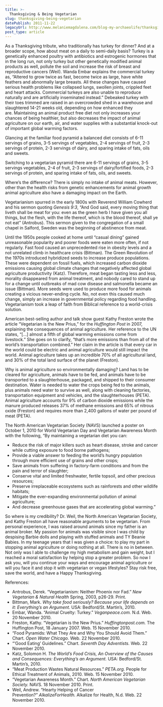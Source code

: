 ```yaml
---
title: >-
  Thanksgiving & Being Vegetarian
slug: thanksgiving-being-vegetarian
datePublish: 2011-11-22
legacyUrl: http://www.melaniemagdalena.com/blog-my-archaeolife/thanksgiving-being-vegetarian
post_type: article
---
```


As a Thanksgiving tribute, who traditionally has turkey for dinner? And at a broader scope, how about meat on a daily to semi-daily basis? Turkey is a genetically enhanced poultry with antibiotics and estrogenic hormones that in the long run, not only turkey but other genetically modified animal products as well, pollute the soil and increase the risk of breast and reproductive cancers (Weil). Wanda Embar explains the commercial turkey as, “Altered to grow twice as fast, become twice as large, have white feathers and abnormally large breasts. All these changes have caused serious health problems like collapsed lungs, swollen joints, crippled feet and heart attacks. Commercial turkeys are also unable to reproduce naturally and are artificially inseminated instead.” Debeaked turkey with their toes trimmed are raised in an overcrowded shed in a warehouse and slaughtered 14-21 weeks old, depending on how enhanced they are. Maintaining an animal product free diet not only increases your chances of being healthier, but also decreases the impact of animal agriculture on our earth, air, and water supplies with a substantial knock-out of important global warming factors.  
  
Glancing at the familiar food pyramid a balanced diet consists of 6-11 servings of grains, 3-5 servings of vegetables, 2-4 servings of fruit, 2-3 servings of protein, 2-3 servings of dairy, and sparing intake of fats, oils and sweets.

Switching to a vegetarian pyramid there are 6-11 servings of grains, 3-5 servings vegetables, 2-4 of fruit, 2-3 servings of dairy/fortified foods, 2-3 servings of protein, and sparing intake of fats, oils, and sweets.

Where’s the difference? There is simply no intake of animal meats. However, other than the health risks from genetic enhancements for animal growth animal agriculture also have a damaging impact on the Earth.  

Vegetarianism spurred in the early 1800s with Reverend William Cowherd and his sermon quoting _Genesis 9:3_, “And God said, every moving thing that liveth shall be meat for you: even as the green herb I have given you all things, but the flesh, with the life thereof, which is the blood thereof, shall ye not eat” (Antrobus). This sermon given to the congregation of a small chapel in Salford, Sweden was the beginning of abstinence from meat.  
  
Until the 1950s people cooked at home until “casual dining” gained unreasonable popularity and poorer foods were eaten more often, if not regularly. Fast food caused an unprecedented rise in obesity levels and a not unrelated climb in healthcare crisis (Bittman). The Green Revolution of the 1970s introduced hybridized seeds to increase produce populations. These were dependent on fossil fuels, which increased carbon dioxide emissions causing global climate changes that negatively affected global agriculture productivity (Katz). Therefore, meat began tasting less and less, morality disappeared from animal treatment, and nobody cared to stand up for a change until outbreaks of mad cow disease and salmonella became an issue (Bittman). More seeds were used to produce more food for animals creating a vicious never-ending cycle. No, not even this caused much change, simply an increase in governmental policy regarding food handling. Vegetarianism took a leap of faith from Biblical reference to a world-crisis solution.  
  
American best-selling author and talk show guest Kathy Freston wrote the article “Vegetarian is the New Prius,” for the _Huffington Post_ in 2007, explaining the consequences of animal agriculture. Her reference to the UN states, “\[…\] almost a fifth of global warming emissions come from livestock.” She goes on to clarify, “that’s more emissions than from all of the world’s transportation combined.” Her claim in the article is that every car in the world could be electric and animal agriculture would still impact the world. Animal agriculture takes up an incredible 70% of all agricultural land, and 30% of the total land surface of the planet (Freston).  
  
Why is animal agriculture so environmentally damaging? Land has to be cleared for agriculture, animals have to be fed, and animals have to be transported to a slaughterhouse, packaged, and shipped to their consumer destination. Water is needed to water the crops being fed to the animals, plus animals need water to survive as well, along with cleaning factories, transportation equipment and vehicles, and the slaughterhouses (PETA). Animal agriculture accounts for 9% of carbon dioxide emissions while the manure produced releases 37% of methane emissions and 65% of nitrous oxide (Freston) and requires more than 2,400 gallons of water per pound of meat (PETA).  
  
The North American Vegetarian Society (NAVS) launched a poster on October 1, 2010 for World Vegetarian Day and Vegetarian Awareness Month with the following, “By maintaining a vegetarian diet you can:  

* Reduce the risk of major killers such as heart disease, stroke and cancer while cutting exposure to food borne pathogens;
* Provide a viable answer to feeding the world’s hungry population through more efficient use of grains and other crops;
* Save animals from suffering in factory-farm conditions and from the pain and terror of slaughter;
* Conserve vital and limited freshwater, fertile topsoil, and other precious resources;
* Preserve irreplaceable ecosystems such as rainforests and other wildlife habitats;
* Mitigate the ever-expanding environmental pollution of animal agriculture;
* And decrease greenhouse gases that are accelerating global warming.”  

So where is my credibility? Dr. Weil, the North American Vegetarian Society, and Kathy Freston all have reasonable arguments to be vegetarian. From personal experience, I was raised around animals since my father is an animal broker. My passion for animals was visible since I was child by despising Barbie dolls and playing with stuffed animals and TY Beanie Babies. In my teenage years that I was given a choice: to play my part in stopping animal agriculture or doing nothing at all. There is no in between. Not only was I able to challenge my high metabolism and gain weight, but I reached a moral satisfaction by helping stop a greater problem. So now I ask you, will you continue your ways and encourage animal agriculture or will you face it and stop it with vegetarian or vegan lifestyles? Stay risk free, save the world, and have a Happy Thanksgiving.
  
References:

* Antrobus, Derek. “Vegetarianism: Neither Phoenix nor Fad.” _New Vegetarian & Natural Health_ Spring, 2003, p26-29. Print.
* Bittman, Mark. _Why take food seriously? Because your life depends on it: Everything’s an Argument._ USA: Bedford/St. Martin’s, 2010.
* Embar, Wanda. “Animal Cruelty: Turkey.” _Veganpeace.com._ N.d. Web. 20 November 2010. 
* Freston, Kathy. “Vegetarian is the New Prius.” _Huffingtonpost.com._ The Huffington Post, 18 January 2007. Web. 15 November 2010.
* “Food Pyramids: What They Are and Why You Should Avoid Them.” Chart. _Open Water Chicago._ Web. 22 November 2010.
* “‘Good Eating’ Guidelines.” Chart. _Seventh Day Adventists._ Web. 22 November 2010.
* Katz, Solomon H. _The World’s Food Crisis, An Overview of the Causes and Consequences: Everything’s an Argument._ USA: Bedford/St. Martin’s, 2010.
* “Meat Production Wastes Natural Resources.” _PETA.org._ People for Ethical Treatment of Animals, 2010. Web. 15 November 2010.
* “Vegetarian Awareness Month.” Chart. _North American Vegetarian Society._ NAVS. 18 November 2010. Print.
* Weil, Andrew. “Hearty Helping of Cancer Prevention?” _AlkalizeForHealth._ Alkalize for Health, N.d. Web. 22 November 2010.